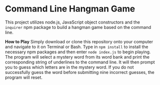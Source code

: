 # Command Line Hangman Game
This project utilizes node.js, JavaScript object constructors and the `inquirer` npm package to build a hangman game based on the command line.

**How to Play**
Simply download or clone this repository onto your computer and navigate to it on Terminal or Bash. Type in `npm install` to install the necessary npm packages and then enter `node index.js` to begin playing. The program will select a mystery word from its word bank and print the corresponding string of underlines to the command line. It will then prompt you to guess which letters are in the mystery word. If you do not successfully guess the word before submitting nine incorrect guesses, the program will reset. 
